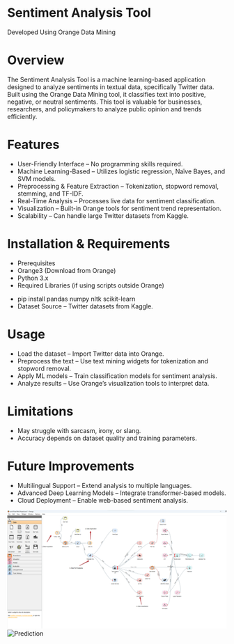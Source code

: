 # Sentiment Analysis Tool
Developed Using Orange Data Mining
# Overview
The Sentiment Analysis Tool is a machine learning-based application designed to analyze sentiments in textual data, specifically Twitter data. Built using the Orange Data Mining tool, it classifies text into positive, negative, or neutral sentiments. This tool is valuable for businesses, researchers, and policymakers to analyze public opinion and trends efficiently.

# Features
+ User-Friendly Interface – No programming skills required.
+ Machine Learning-Based – Utilizes logistic regression, Naïve Bayes, and SVM models.
+ Preprocessing & Feature Extraction – Tokenization, stopword removal, stemming, and TF-IDF.
+ Real-Time Analysis – Processes live data for sentiment classification.
+ Visualization – Built-in Orange tools for sentiment trend representation.
+ Scalability – Can handle large Twitter datasets from Kaggle.
# Installation & Requirements
+ Prerequisites
+ Orange3 (Download from Orange)
+ Python 3.x
+ Required Libraries (if using scripts outside Orange)
- pip install pandas numpy nltk scikit-learn
- Dataset Source – Twitter datasets from Kaggle.
# Usage
+ Load the dataset – Import Twitter data into Orange.
+ Preprocess the text – Use text mining widgets for tokenization and stopword removal.
+ Apply ML models – Train classification models for sentiment analysis.
+ Analyze results – Use Orange’s visualization tools to interpret data.
# Limitations
+ May struggle with sarcasm, irony, or slang.
+ Accuracy depends on dataset quality and training parameters.
# Future Improvements
+ Multilingual Support – Extend analysis to multiple languages.
+ Advanced Deep Learning Models – Integrate transformer-based models.
+ Cloud Deployment – Enable web-based sentiment analysis.

![Sentimental Analysis Tool](Picture2.png)
![Prediction](Picture1.png)
